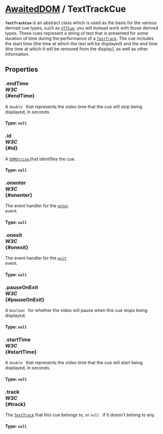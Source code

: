 # [AwaitedDOM](/docs/basic-interfaces/awaited-dom) <span>/</span> TextTrackCue

<div class='overview'><span class="seoSummary"><code><strong>TextTrackCue</strong></code> is an abstract class which is used as the basis for the various derived cue types, such as <a href="/en-US/docs/Web/API/VTTCue" title="This interface also inherits properties from TextTrackCue."><code>VTTCue</code></a>; you will instead work with those derived types.</span> These cues represent a string of text that is presented for some duration of time during the performance of a <a href="/en-US/docs/Web/API/TextTrack" title="This interface also inherits properties from EventTarget."><code>TextTrack</code></a>. The cue includes the start time (the time at which the text will be displayed) and the end time (the time at which it will be removed from the display), as well as other information.</div>

## Properties

### .endTime <div class="specs"><i>W3C</i></div> {#endTime}

A <code>double
</code> that represents the video time that the cue will stop being displayed, in seconds.

#### **Type**: `null`

### .id <div class="specs"><i>W3C</i></div> {#id}

A <a href="/en-US/docs/Web/API/DOMString" title="DOMString is a UTF-16 String. As JavaScript already uses such strings, DOMString is mapped directly to a String."><code>DOMString</code>
</a> that identifies the cue.

#### **Type**: `null`

### .onenter <div class="specs"><i>W3C</i></div> {#onenter}

The event handler for the <code><a class="new" href="/en-US/docs/Web/Events/enter" rel="nofollow" title="/en-US/docs/Web/Events/enter">enter</a>
</code> event.

#### **Type**: `null`

### .onexit <div class="specs"><i>W3C</i></div> {#onexit}

The event handler for the <code><a class="new" href="/en-US/docs/Web/Events/exit" rel="nofollow" title="/en-US/docs/Web/Events/exit">exit</a>
</code> event.

#### **Type**: `null`

### .pauseOnExit <div class="specs"><i>W3C</i></div> {#pauseOnExit}

A <code>boolean
</code> for whether the video will pause when this cue stops being displayed.

#### **Type**: `null`

### .startTime <div class="specs"><i>W3C</i></div> {#startTime}

A <code>double
</code> that represents the video time that the cue will start being displayed, in seconds.

#### **Type**: `null`

### .track <div class="specs"><i>W3C</i></div> {#track}

The <a href="/en-US/docs/Web/API/TextTrack" title="This interface also inherits properties from EventTarget."><code>TextTrack</code></a> that this cue belongs to, or <code>null
</code> if it doesn't belong to any.

#### **Type**: `null`
